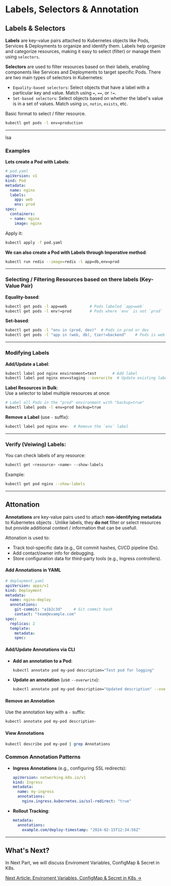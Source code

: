 # Labels, Selectors & Annotation

## Labels & Selectors

**Labels** are key-value pairs attached to Kubernetes objects like Pods, Services & Deployments to organize and identify them. Labels help organize and categorize resources, making it easy to select (filter) or manage them using `selectors`.    

**Selectors** are used to filter resources based on their labels, enabling components like Services and Deployments to target specific Pods. There are two main types of selectors in Kubernetes:   
- `Equality-based selectors`: Select objects that have a label with a particular key and value. Match using `=`, `==`, or `!=`.   
- `Set-based selectors`: Select objects based on whether the label's value is in a set of values. Match using `in`, `notin`, `exists`, etc.  

Basic format to select / filter resource.
```bash
kubectl get pods -l env=production
```

---
lsa
### **Examples**

**Lets create a Pod with Labels**:
```yaml
# pod.yaml
apiVersion: v1
kind: Pod
metadata:
  name: nginx
  labels:
    app: web
    env: prod
spec:
  containers:
  - name: nginx
    image: nginx
```
Apply it:
```bash
kubectl apply -f pod.yaml
```


**We can also create a Pod with Labels through Imperative method**:

```bash
kubectl run redis --image=redis -l app=db,env=prod
```

---

### Selecting / Filtering Resources based on there labels (Key-Value Pair)

**Equality-based**:
```bash
kubectl get pods -l app=web          # Pods labeled `app=web`
kubectl get pods -l env!=prod        # Pods where `env` is not `prod`
```

**Set-based**:
```bash
kubectl get pods -l "env in (prod, dev)"  # Pods in prod or dev
kubectl get pods -l "app in (web, db), tier!=backend"    # Pods is web or db and not in belong to beckend tier
```

---

### Modifying Labels

**Add/Update a Label**:
```bash
kubectl label pod nginx environment=test       # Add label
kubectl label pod nginx env=staging --overwrite  # Update existing label
```

**Label Resources in Bulk**:   
Use a selector to label multiple resources at once:
```bash
# Label all Pods in the "prod" environment with "backup=true"
kubectl label pods -l env=prod backup=true
```


**Remove a Label** (use `-` suffix):
```bash
kubectl label pod nginx env-  # Remove the `env` label
```

---

### Verify (Veiwing) Labels:   

You can check labels of any resource:
```bash
kubectl get <resource> <name> --show-labels
```

Example:
```bash
kubectl get pod nginx --show-labels
```

---


## Attonation

**Annotations** are key-value pairs used to attach **non-identifying metadata** to Kubernetes objects . Unlike labels, they **do not** filter or select resources but provide additional context / information that can be usefull.   

Attonation is used to:     
- Track tool-specific data (e.g., Git commit hashes, CI/CD pipeline IDs).  
- Add contact/owner info for debugging.  
- Store configuration data for third-party tools (e.g., Ingress controllers).  


#### Add Annotations in YAML   
```yaml
# deployment.yaml
apiVersion: apps/v1
kind: Deployment
metadata:
  name: nginx-deploy
  annotations:
    git-commit: "a1b2c3d"     # Git commit hash
    contact: "team@example.com"
spec:
  replicas: 2
  template:
    metadata:
    spec: 
```

#### Add/Update Annotations via CLI   

- **Add an annotation to a Pod**:  
  ```bash
  kubectl annotate pod my-pod description="Test pod for logging"
  ```

- **Update an annotation** (use `--overwrite`):  
  ```bash
  kubectl annotate pod my-pod description="Updated description" --overwrite
  ```

#### Remove an Annotation 

Use the annotation key with a `-` suffix:  
```bash
kubectl annotate pod my-pod description-
```

#### View Annotations   

```bash
kubectl describe pod my-pod | grep Annotations
```

### Common Annotation Patterns   
- **Ingress Annotations** (e.g., configuring SSL redirects):  
  ```yaml
  apiVersion: networking.k8s.io/v1
  kind: Ingress
  metadata:
    name: my-ingress
    annotations:
      nginx.ingress.kubernetes.io/ssl-redirect: "true"
  ```

- **Rollout Tracking**:  
  ```yaml
  metadata:
    annotations:
      example.com/deploy-timestamp: "2024-02-15T12:34:56Z"
  ```

---

## What's Next?

In Next Part, we will discuss Enviroment Variables, ConfigMap & Secret in K8s.

[Next Article: Enviroment Variables, ConfigMap & Secret in K8s →](ev-cm-st.md)
  
